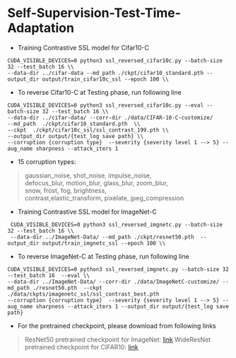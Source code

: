 # Self-Supervision-Test-Time-Adaptation

- Training Contrastive SSL model for Cifar10-C

```
CUDA_VISIBLE_DEVICES=0 python3 ssl_reversed_cifar10c.py --batch-size 32 --test_batch 16 \\
--data-dir ../cifar-data --md_path ./ckpt/cifar10_standard.pth --output_dir output/train_cifar10c_ssl --epoch 100 \\
```

- To reverse Cifar10-C at Testing phase, run following line

```
CUDA_VISIBLE_DEVICES=0 python3 ssl_reversed_cifar10c.py --eval --batch-size 32 --test_batch 16 \\
--data-dir ../cifar-data/ --corr-dir ./data/CIFAR-10-C-customize/ 
--md_path  ./ckpt/cifar10_standard.pth  \\
--ckpt  ./ckpt/cifar10c_ssl/ssl_contrast_199.pth \\ 
--output_dir output/{test_log save path} \\
--corruption {corruption type}  --severity {severity level 1 --> 5} --aug_name sharpness --attack_iters 1 
```
 
 - 15 corruption types:  
 > gaussian_noise, shot_noise, impulse_noise,  
 > defocus_blur, motion_blur, glass_blur, zoom_blur,  
 > snow, frost, fog, brightness,  
 > contrast,elastic_transform, pixelate, jpeg_compression


- Training Contrastive SSL model for ImageNet-C
```
 CUDA_VISIBLE_DEVICES=0 python3 ssl_reversed_imgnetc.py --batch-size 32 --test_batch 16 \\
 --data-dir ../ImageNet-Data/ --md_path ./ckpt/resnet50.pth  --output_dir output/train_imgnetc_ssl --epoch 100 \\
```

- To reverse ImageNet-C at Testing phase, run following line
```
CUDA_VISIBLE_DEVICES=0 python3 ssl_reversed_imgnetc.py --batch-size 32 --test_batch 16  --eval \\
--data-dir ../ImageNet-Data/ --corr-dir ./data/ImageNetC-customize/ --md_path ./resnet50.pth  --ckpt ./data/ckpts/imagenetc_ssl/ssl_contrast_best.pth  
--corruption {corruption type}  --severity {severity level 1 --> 5} --aug_name sharpness --attack_iters 1 --output_dir output/{test_log save path}
```

- For the pretrained checkpoint, please download from following links
> ResNet50 pretrained checkpoint for ImageNet: [link](https://drive.google.com/file/d/1tDW8-HCltiI_ECQgRDb-piXHweZdFt9B/view?usp=sharing)
> WideResNet pretrained checkpoint for CIFAR10: [link](https://drive.google.com/file/d/1Hg0Z8IbQCFFBo3FCnEfHF1xP-2P5ZhUf/view?usp=sharing)
